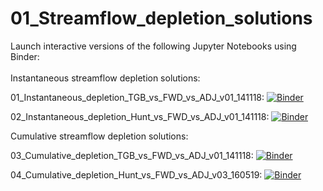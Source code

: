 # 01_Streamflow_depletion_solutions
  
Launch interactive versions of the following Jupyter Notebooks using Binder:
\
\
Instantaneous streamflow depletion solutions:

01_Instantaneous_depletion_TGB_vs_FWD_vs_ADJ_v01_141118: [![Binder](https://mybinder.org/badge_logo.svg)](https://mybinder.org/v2/gh/christurnadge/01_Streamflow_depletion_solutions/master?filepath=01_Instantaneous_depletion_TGB_vs_FWD_vs_ADJ_v01_141118%2F01_Instantaneous_depletion_TGB_vs_FWD_vs_ADJ_v01_141118.ipynb)

02_Instantaneous_depletion_Hunt_vs_FWD_vs_ADJ_v01_141118: [![Binder](https://mybinder.org/badge_logo.svg)](https://mybinder.org/v2/gh/christurnadge/01_Streamflow_depletion_solutions/master?filepath=02_Instantaneous_depletion_Hunt_vs_FWD_vs_ADJ_v01_141118%2F02_Instantaneous_depletion_Hunt_vs_FWD_vs_ADJ_v01_141118.ipynb)


Cumulative streamflow depletion solutions:

03_Cumulative_depletion_TGB_vs_FWD_vs_ADJ_v01_141118: [![Binder](https://mybinder.org/badge_logo.svg)](https://mybinder.org/v2/gh/christurnadge/01_Streamflow_depletion_solutions/master?filepath=03_Cumulative_depletion_TGB_vs_FWD_vs_ADJ_v01_141118%2F03_Cumulative_depletion_TGB_vs_FWD_vs_ADJ_v01_141118.ipynb)

04_Cumulative_depletion_Hunt_vs_FWD_vs_ADJ_v03_160519: [![Binder](https://mybinder.org/badge_logo.svg)](https://mybinder.org/v2/gh/christurnadge/01_Streamflow_depletion_solutions/master?filepath=04_Cumulative_depletion_Hunt_vs_FWD_vs_ADJ_v03_160519%2F04_Cumulative_depletion_Hunt_vs_FWD_vs_ADJ_v03_160519.ipynb)
